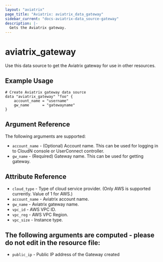 ```yaml
---
layout: "aviatrix"
page_title: "Aviatrix: aviatrix_data_gateway"
sidebar_current: "docs-aviatrix-data_source-gateway"
description: |-
  Gets the Aviatrix gateway.
---
```


# aviatrix_gateway

Use this data source to get the Aviatrix gateway for use in other resources.

## Example Usage

```hcl
# Create Aviatrix gateway data source
data "aviatrix_gateway" "foo" {
	account_name = "username"
	gw_name      = "gatewayname"
}
```

## Argument Reference

The following arguments are supported:

* `account_name` - (Optional) Account name. This can be used for logging in to CloudN console or UserConnect controller.
* `gw_name`      - (Required) Gateway name. This can be used for getting gateway.

## Attribute Reference

* `cloud_type`   - Type of cloud service provider. (Only AWS is supported currently. Value of 1 for AWS.)
* `account_name` - Aviatrix account name.
* `gw_name`      - Aviatrix gateway name.
* `vpc_id`       - AWS VPC ID.
* `vpc_reg`      - AWS VPC Region. 
* `vpc_size`     - Instance type.

## The following arguments are computed - please do not edit in the resource file:

* `public_ip` - Public IP address of the Gateway created
 